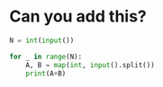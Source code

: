 # Can you add this?

```python
N = int(input())

for _ in range(N):
    A, B = map(int, input().split())
    print(A+B)
```
